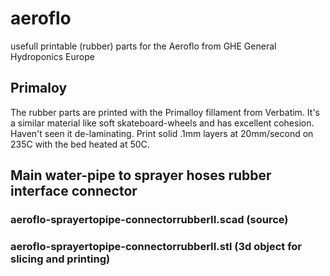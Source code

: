 # aeroflo
usefull printable (rubber) parts for the Aeroflo from GHE General Hydroponics Europe

## Primaloy
The rubber parts are printed with the Primalloy fillament from Verbatim. It's a similar material like soft skateboard-wheels and has excellent cohesion. Haven't seen it de-laminating. Print solid .1mm layers at 20mm/second on 235C with the bed heated at 50C.

## Main water-pipe to sprayer hoses rubber interface connector
### aeroflo-sprayertopipe-connectorrubberII.scad (source)
### aeroflo-sprayertopipe-connectorrubberII.stl (3d object for slicing and printing)

